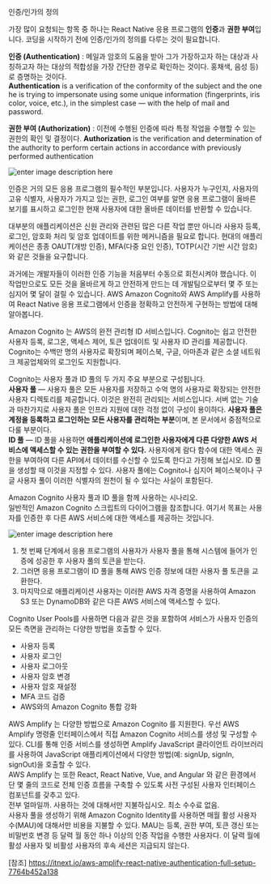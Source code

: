 인증/인가의 정의

가장 많이 요청되는 항목 중 하나는 React Native 응용 프로그램의 **인증**과 **권한 부여**입니다.
코딩을 시작하기 전에 인증/인가의 정의를 다루는 것이 필요합니다.

**인증 (Authentication)** 
: 메일과 암호의 도움을 받아 그가 가장하고자 하는 대상과 사칭하고자 하는 대상의 적합성을 가장 간단한 경우로 확인하는 것이다. 홍채색, 음성 등)로 증명하는 것이다.  
**Authentication** is a verification of the conformity of the subject and the one he is trying to impersonate using some unique information (fingerprints, iris color, voice, etc.), in the simplest case — with the help of mail and password.

**권한 부여 (Authorization)**
: 이전에 수행된 인증에 따라 특정 작업을 수행할 수 있는 권한의 확인 및 결정이다.
**Authorization** is the verification and determination of the authority to perform certain actions in accordance with previously performed authentication

![enter image description here](https://miro.medium.com/max/4800/1*jQ1EtYtQQzlHg_NkGoi4Fg.png)

인증은 거의 모든 응용 프로그램의 필수적인 부분입니다. 사용자가 누구인지, 사용자의 고유 식별자, 사용자가 가지고 있는 권한, 로그인 여부를 알면 응용 프로그램이 올바른 보기를 표시하고 로그인한 현재 사용자에 대한 올바른 데이터를 반환할 수 있습니다.

대부분의 애플리케이션은 신원 관리와 관련된 많은 다른 작업 뿐만 아니라 사용자 등록, 로그인, 암호화 처리 및 암호 업데이트를 위한 메커니즘을 필요로 합니다. 현대의 애플리케이션은 종종 OAUT(개방 인증), MFA(다중 요인 인증), TOTP(시간 기반 시간 암호)와 같은 것들을 요구합니다.  

과거에는 개발자들이 이러한 인증 기능을 처음부터 수동으로 회전시켜야 했습니다. 이 작업만으로도 모든 것을 올바르게 하고 안전하게 만드는 데 개발팀으로부터 몇 주 또는 심지어 몇 달이 걸릴 수 있습니다. AWS Amazon Cognito와 AWS Amplify를 사용하여 React Native 응용 프로그램에서 인증을 정확하고 안전하게 구현하는 방법에 대해 알아봅니다.

Amazon Cognito 는 AWS의 완전 관리형 ID 서비스입니다. Cognito는 쉽고 안전한 사용자 등록, 로그온, 액세스 제어, 토큰 업데이트 및 사용자 ID 관리를 제공합니다. Cognito는 수백만 명의 사용자로 확장되며 페이스북, 구글, 아마존과 같은 소셜 네트워크 제공업체와의 로그인도 지원합니다.

Cognito는 사용자 풀과 ID 풀의 두 가지 주요 부분으로 구성됩니다.  
**사용자 풀** — 사용자 풀은 모든 사용자를 저장하고 수억 명의 사용자로 확장되는 안전한 사용자 디렉토리를 제공합니다. 이것은 완전히 관리되는 서비스입니다. 서버 없는 기술과 마찬가지로 사용자 풀은 인프라 지원에 대한 걱정 없이 구성이 용이하다. **사용자 풀은 계정을 등록하고 로그인하는 모든 사용자를 관리하는 부분**이며, 본 문서에서 중점적으로 다룰 부분이다.  
**ID 풀** — ID 풀을 사용하면 **애플리케이션에 로그인한 사용자에게 다른 다양한 AWS 서비스에 액세스할 수 있는 권한을 부여할 수 있다.**  사용자에게 람다 함수에 대한 액세스 권한을 부여하여 다른 API에서 데이터를 수신할 수 있도록 한다고 가정해 보십시오. ID 풀을 생성할 때 이것을 지정할 수 있다. 사용자 풀에는 Cognito나 심지어 페이스북이나 구글 사용자 풀이 이러한 식별자의 원천이 될 수 있다는 사실이 포함된다.


Amazon Cognito 사용자 풀과 ID 풀을 함께 사용하는 시나리오.  
일반적인 Amazon Cognito 스크립트의 다이어그램을 참조합니다. 여기서 목표는 사용자를 인증한 후 다른 AWS 서비스에 대한 액세스를 제공하는 것입니다.

![enter image description here](https://miro.medium.com/max/1120/1*oqCiR0qgrR_Yu_I26MIx8A.png)

1. 첫 번째 단계에서 응용 프로그램의 사용자가 사용자 풀을 통해 시스템에 들어가 인증에 성공한 후 사용자 풀의 토큰을 받는다.  
2. 그러면 응용 프로그램이 ID 풀을 통해 AWS 인증 정보에 대한 사용자 풀 토큰을 교환한다.  
3. 마지막으로 애플리케이션 사용자는 이러한 AWS 자격 증명을 사용하여 Amazon S3 또는 DynamoDB와 같은 다른 AWS 서비스에 액세스할 수 있다.  

Cognito User Pools를 사용하면 다음과 같은 것을 포함하여 서비스가 사용자 인증의 모든 측면을 관리하는 다양한 방법을 호출할 수 있다.

- 사용자 등록  
- 사용자 로그인  
- 사용자 로그아웃  
- 사용자 암호 변경  
- 사용자 암호 재설정  
- MFA 코드 검증  
- AWS와의 Amazon Cognito 통합 강화

AWS Amplify 는 다양한 방법으로 Amazon Cognito 를 지원한다. 우선 AWS Amplify 명령줄 인터페이스에서 직접 Amazon Cognito 서비스를 생성 및 구성할 수 있다. CLI를 통해 인증 서비스를 생성하면 Amplify JavaScript 클라이언트 라이브러리를 사용하여 JavaScript 애플리케이션에서 다양한 방법(예: signUp, signIn, signOut)을 호출할 수 있다.  
AWS Amplify 는 또한 React, React Native, Vue, and Angular 와 같은 환경에서 단 몇 줄의 코드로 전체 인증 흐름을 구축할 수 있도록 사전 구성된 사용자 인터페이스 컴포넌트를 갖추고 있다.  
전부 얼마일까.
사용하는 것에 대해서만 지불하십시오. 최소 수수료 없음.  
사용자 풀을 생성하기 위해 Amazon Cognito Identity를 사용하면 매월 활성 사용자 수(MAU)에 대해서만 비용을 지불할 수 있다. MAU는 등록, 권한 부여, 토큰 갱신 또는 비밀번호 변경 등 달력 월 동안 하나 이상의 인증 작업을 수행한 사용자다. 이 달력 월에 활성 사용자 및 비활성 사용자의 후속 세션은 지급되지 않는다.


[참조] https://itnext.io/aws-amplify-react-native-authentication-full-setup-7764b452a138

<!--stackedit_data:
eyJoaXN0b3J5IjpbNzcwMDQyNzg1LDg2MjIxNTcyNCwtNDA5Mj
k0NzUsMTczMDc5MjgxMiwtMjAwNDA3NTA4NF19
-->